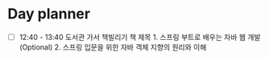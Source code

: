 

# Day planner

- [ ] 12:40 - 13:40 도서관 가서 책빌리기
      책 제목 
      1. 스프링 부트로 배우는 자바 웹 개발(Optional)
      2. 스프링 입문을 위한 자바 객체 지향의 원리와 이해 